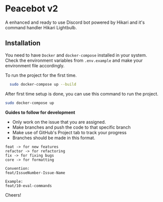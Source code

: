# Peacebot v2

A enhanced and ready to use Discord bot powered by Hikari and it's command handler Hikari Lightbulb.

## Installation

You need to have `Docker` and `docker-compose` installed in your system.
Check the environment variables from `.env.example` and make your environment file accordingly.

To run the project for the first time.

```bash
  sudo docker-compose up --build
```

After first time setup is done, you can use this command to run the project.

```bash
sudo docker-compose up
```

**Guides to follow for development**

- Only work on the issue that you are assigned.
- Make branches and push the code to that specific branch
- Make use of GitHub's Project tab to track your progress
- Branches should be made in this format.

```
feat -> for new features
refactor -> for refactoring
fix -> for fixing bugs
core -> for formatting

Convention:
feat/IssueNumber-Issue-Name

Example:
feat/10-eval-commands
```

Cheers!
